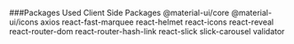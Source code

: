 ###Packages Used
Client Side Packages
@material-ui/core
@material-ui/icons
axios
react-fast-marquee
react-helmet
react-icons
react-reveal
react-router-dom
react-router-hash-link
react-slick
slick-carousel
validator
